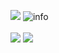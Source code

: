 ![](http://antzuhl.cn:4000/get/@Shuka0306.readme)
![info](https://github-readme-stats.vercel.app/api?username=Shuka0306&show_icons=true&count_private=true&hide=prs&theme=default_repocard)
<br></br>
[![](https://img.shields.io/badge/macOS-Hackintosh-292e33?style=flat-square&logo=apple&logoColor=ffffff)](https://www.tonymacx86.com/)
[![](https://img.shields.io/badge/Honor-V30-f5010c?style=flat-square&logo=huawei&logoColor=ffffff)](https://www.apple.com/)
